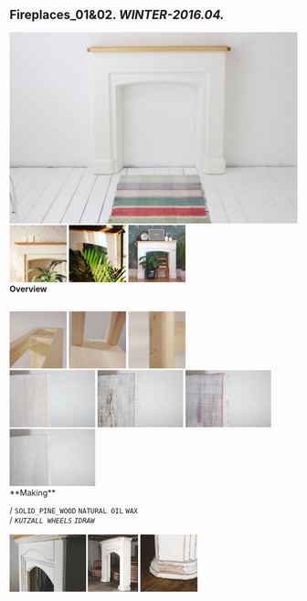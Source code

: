 
## Fireplaces_01&02. _WINTER-2016.04._  
![Fireplaces_01&02](/projects/Fireplaces_01&02/100.jpg)<a href="https://ewwgene.github.io/projects/Fireplaces_01&02/103.jpg"><img src="/projects/Fireplaces_01&02/103.jpg" height="100"></a> <a href="https://ewwgene.github.io/projects/Fireplaces_01&02/104.jpg"><img src="/projects/Fireplaces_01&02/104.jpg" height="100"></a> <a href="https://ewwgene.github.io/projects/Fireplaces_01&02/111.jpg"><img src="/projects/Fireplaces_01&02/111.jpg" height="100"></a>   
**Overview**  
  
<br>
<a href="https://ewwgene.github.io/projects/Fireplaces_01&02/Making/201.jpg"><img src="/projects/Fireplaces_01&02/Making/201.jpg" height="100"></a> <a href="https://ewwgene.github.io/projects/Fireplaces_01&02/Making/202.jpg"><img src="/projects/Fireplaces_01&02/Making/202.jpg" height="100"></a> <a href="https://ewwgene.github.io/projects/Fireplaces_01&02/Making/203.jpg"><img src="/projects/Fireplaces_01&02/Making/203.jpg" height="100"></a> <br><a href="https://ewwgene.github.io/projects/Fireplaces_01&02/Making/311.jpg"><img src="/projects/Fireplaces_01&02/Making/311.jpg" height="100"></a> <a href="https://ewwgene.github.io/projects/Fireplaces_01&02/Making/312.jpg"><img src="/projects/Fireplaces_01&02/Making/312.jpg" height="100"></a> <a href="https://ewwgene.github.io/projects/Fireplaces_01&02/Making/313.jpg"><img src="/projects/Fireplaces_01&02/Making/313.jpg" height="100"></a> <a href="https://ewwgene.github.io/projects/Fireplaces_01&02/Making/314.jpg"><img src="/projects/Fireplaces_01&02/Making/314.jpg" height="100"></a> <br>  
**Making**  
  
/
`SOLID_PINE_WOOD` `NATURAL OIL` `WAX`   
/
_`KUTZALL WHEELS`_ _`IDRAW`_   
<br>
<a href="https://ewwgene.github.io/projects/Fireplaces_01&02/300.jpg"><img src="/projects/Fireplaces_01&02/300.jpg" height="100"></a> <a href="https://ewwgene.github.io/projects/Fireplaces_01&02/315.jpg"><img src="/projects/Fireplaces_01&02/315.jpg" height="100"></a> <a href="https://ewwgene.github.io/projects/Fireplaces_01&02/316.jpg"><img src="/projects/Fireplaces_01&02/316.jpg" height="100"></a> 
